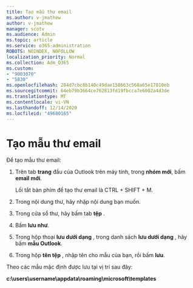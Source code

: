 ```yaml
---
title: Tạo mẫu thư email
ms.author: v-jmathew
author: v-jmathew
manager: scotv
ms.audience: Admin
ms.topic: article
ms.service: o365-administration
ROBOTS: NOINDEX, NOFOLLOW
localization_priority: Normal
ms.collection: Adm_O365
ms.custom:
- "9003070"
- "5830"
ms.openlocfilehash: 284d7cbc8b140c49dae158663c560a65e17810eb
ms.sourcegitcommit: 64eb79b3664ce762813fd19fbcca7e6002a4d3de
ms.translationtype: MT
ms.contentlocale: vi-VN
ms.lasthandoff: 12/14/2020
ms.locfileid: "49680165"
---
```

# <a name="create-an-email-message-template"></a>Tạo mẫu thư email

Để tạo mẫu thư email:

1. Trên tab **trang** đầu của Outlook trên máy tính, trong **nhóm mới**, bấm **email mới**.

    Lối tắt bàn phím để tạo thư email là CTRL + SHIFT + M.

2. Trong nội dung thư, hãy nhập nội dung bạn muốn.
3. Trong cửa sổ thư, hãy bấm tab **tệp** .
4. Bấm **lưu như**.
5. Trong hộp thoại **lưu dưới dạng** , trong danh sách **lưu dưới dạng** , hãy bấm **mẫu Outlook**.
6. Trong hộp **tên tệp** , nhập tên cho mẫu của bạn, rồi bấm **lưu**.

Theo các mẫu mặc định được lưu tại vị trí sau đây:

**c:\users\username\appdata\roaming\microsoft\templates**
